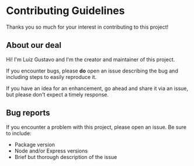 # Contributing Guidelines

Thanks you so much for your interest in contributing to this project!

## About our deal

Hi! I'm Luiz Gustavo and I'm the creator and maintainer of this project.

If you encounter bugs, please **do** open an issue describing the bug and including steps to easily reproduce it.

If you have an idea for an enhancement, go ahead and share it via an issue, but please don't expect a timely response.

## Bug reports

If you encounter a problem with this project, please open an issue. Be sure to include:

- Package version
- Node and/or Express versions
- Brief but thorough description of the issue
